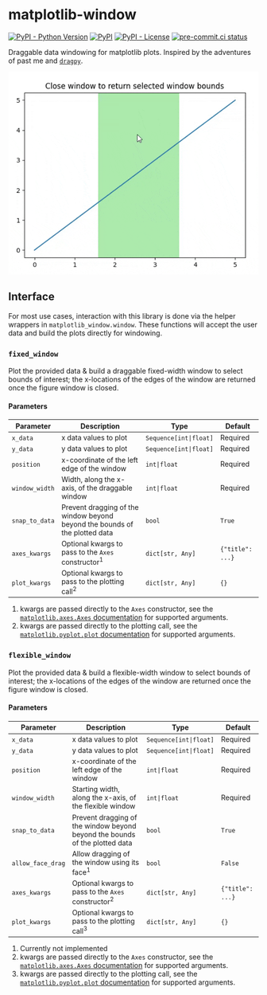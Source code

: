 # matplotlib-window
[![PyPI - Python Version](https://img.shields.io/pypi/pyversions/matplotlib-window/1.0.0?logo=python&logoColor=FFD43B)](https://pypi.org/project/matplotlib-window/)
[![PyPI](https://img.shields.io/pypi/v/matplotlib-window?logo=Python&logoColor=FFD43B)](https://pypi.org/project/matplotlib-window/)
[![PyPI - License](https://img.shields.io/pypi/l/matplotlib-window?color=magenta)](https://github.com/sco1/matplotlib-window/blob/main/LICENSE)
[![pre-commit.ci status](https://results.pre-commit.ci/badge/github/sco1/matplotlib-window/main.svg)](https://results.pre-commit.ci/latest/github/sco1/matplotlib-window/main)

Draggable data windowing for matplotlib plots. Inspired by the adventures of past me and [`dragpy`](https://github.com/sco1-archive/dragpy).

![fixed window sample](/example/fixed_width_window.gif?raw=true)

## Interface
For most use cases, interaction with this library is done via the helper wrappers in `matplotlib_window.window`. These functions will accept the user data and build the plots directly for windowing.

### `fixed_window`
Plot the provided data & build a draggable fixed-width window to select bounds of interest; the x-locations of the edges of the window are returned once the figure window is closed.

#### Parameters
| Parameter      | Description                                                                 | Type                   | Default          |
|----------------|-----------------------------------------------------------------------------|------------------------|------------------|
| `x_data`       | x data values to plot                                                       | `Sequence[int\|float]` | Required         |
| `y_data`       | y data values to plot                                                       | `Sequence[int\|float]` | Required         |
| `position`     | x-coordinate of the left edge of the window                                 | `int\|float`           | Required         |
| `window_width` | Width, along the x-axis, of the draggable window                            | `int\|float`           | Required         |
| `snap_to_data` | Prevent dragging of the window beyond beyond the bounds of the plotted data | `bool`                 | `True`           |
| `axes_kwargs`  | Optional kwargs to pass to the `Axes` constructor<sup>1</sup>               | `dict[str, Any]`       | `{"title": ...}` |
| `plot_kwargs`  | Optional kwargs to pass to the plotting call<sup>2</sup>                    | `dict[str, Any]`       | `{}`             |

1. kwargs are passed directly to the `Axes` constructor, see the [`matplotlib.axes.Axes` documentation](https://matplotlib.org/stable/api/_as_gen/matplotlib.axes.Axes.html#matplotlib.axes.Axes) for supported arguments.
2. kwargs are passed directly to the plotting call, see the [`matplotlib.pyplot.plot` documentation](https://matplotlib.org/stable/api/_as_gen/matplotlib.pyplot.plot.html) for supported arguments.

### `flexible_window`
Plot the provided data & build a flexible-width window to select bounds of interest; the x-locations of the edges of the window are returned once the figure window is closed.

#### Parameters
| Parameter         | Description                                                                 | Type                   | Default          |
|-------------------|-----------------------------------------------------------------------------|------------------------|------------------|
| `x_data`          | x data values to plot                                                       | `Sequence[int\|float]` | Required         |
| `y_data`          | y data values to plot                                                       | `Sequence[int\|float]` | Required         |
| `position`        | x-coordinate of the left edge of the window                                 | `int\|float`           | Required         |
| `window_width`    | Starting width, along the x-axis, of the flexible window                    | `int\|float`           | Required         |
| `snap_to_data`    | Prevent dragging of the window beyond beyond the bounds of the plotted data | `bool`                 | `True`           |
| `allow_face_drag` | Allow dragging of the window using its face<sup>1</sup>                     | `bool`                 | `False`          |
| `axes_kwargs`     | Optional kwargs to pass to the `Axes` constructor<sup>2</sup>               | `dict[str, Any]`       | `{"title": ...}` |
| `plot_kwargs`     | Optional kwargs to pass to the plotting call<sup>3</sup>                    | `dict[str, Any]`       | `{}`             |

1. Currently not implemented
2. kwargs are passed directly to the `Axes` constructor, see the [`matplotlib.axes.Axes` documentation](https://matplotlib.org/stable/api/_as_gen/matplotlib.axes.Axes.html#matplotlib.axes.Axes) for supported arguments.
3. kwargs are passed directly to the plotting call, see the [`matplotlib.pyplot.plot` documentation](https://matplotlib.org/stable/api/_as_gen/matplotlib.pyplot.plot.html) for supported arguments.
